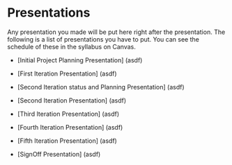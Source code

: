 # Presentations

Any presentation you made will be put here right after the presentation. The following is a list of presentations you have to put. You can see the schedule of these in the syllabus on Canvas.

- [Initial Project Planning Presentation] (asdf)

- [First Iteration Presentation] (asdf)

- [Second Iteration status and Planning Presentation] (asdf)

- [Second Iteration  Presentation] (asdf)
 
- [Third Iteration Presentation] (asdf)

- [Fourth Iteration Presentation] (asdf)

- [Fifth Iteration Presentation] (asdf)

- [SignOff Presentation] (asdf)